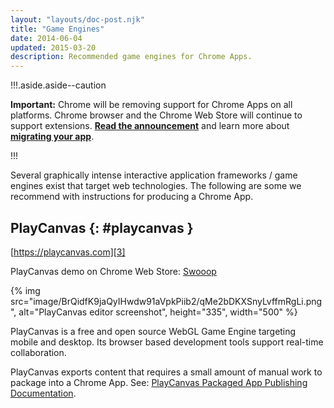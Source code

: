 ```yaml
---
layout: "layouts/doc-post.njk"
title: "Game Engines"
date: 2014-06-04
updated: 2015-03-20
description: Recommended game engines for Chrome Apps.
---
```


!!!.aside.aside--caution

**Important:** Chrome will be removing support for Chrome Apps on all platforms. Chrome browser and
the Chrome Web Store will continue to support extensions. [**Read the announcement**][1] and learn
more about [**migrating your app**][2].

!!!

Several graphically intense interactive application frameworks / game engines exist that target web
technologies. The following are some we recommend with instructions for producing a Chrome App.

## PlayCanvas {: #playcanvas }

[https://playcanvas.com][3]

PlayCanvas demo on Chrome Web Store: [Swooop][4][][5]

{% img src="image/BrQidfK9jaQyIHwdw91aVpkPiib2/qMe2bDKXSnyLvffmRgLi.png", alt="PlayCanvas editor screenshot", height="335", width="500" %}

PlayCanvas is a free and open source WebGL Game Engine targeting mobile and desktop. Its browser
based development tools support real-time collaboration.

PlayCanvas exports content that requires a small amount of manual work to package into a Chrome App.
See: [PlayCanvas Packaged App Publishing Documentation][8].

[1]: https://blog.chromium.org/2020/01/moving-forward-from-chrome-apps.html
[2]: https://developer.chrome.com/apps/migration
[3]: https://playcanvas.com
[4]: https://chrome.google.com/webstore/detail/swooop/jblimahfbhdcengjfbdpdngcfcghladf?hl=en-US
[5]: /static/images/playcanvas_designer2.png
[6]: /static/images/playcanvas_designer2.png
[7]: /static/images/playcanvas_designer2.png
[8]: http://developer.playcanvas.com/user-manual/publishing/chromewebstore/

